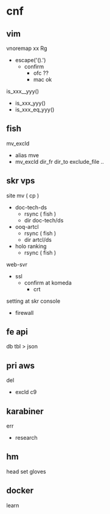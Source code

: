 
# cnf


## vim

vnoremap xx Rg
- escape('().')
  - confirm
    - ofc ??
    - mac ok


is_xxx__yyy()
- is_xxx_yyy()
- is_xxx_eq_yyy()


## fish

mv_excld
- alias mve
- mv_excld dir_fr dir_to exclude_file ..


## skr vps

site mv ( cp )
- doc-tech-ds
  - rsync ( fish )
  - dir doc-tech/ds
- ooq-artcl
  - rsync ( fish )
  - dir artcl/ds
- holo ranking
  - rsync ( fish )


web-svr
- ssl
  - confirm at komeda
    - crt


setting at skr console
- firewall


## fe api

db tbl > json


## pri aws

del
- excld c9


## karabiner

err
- research


## hm

head set
gloves


## docker

learn



